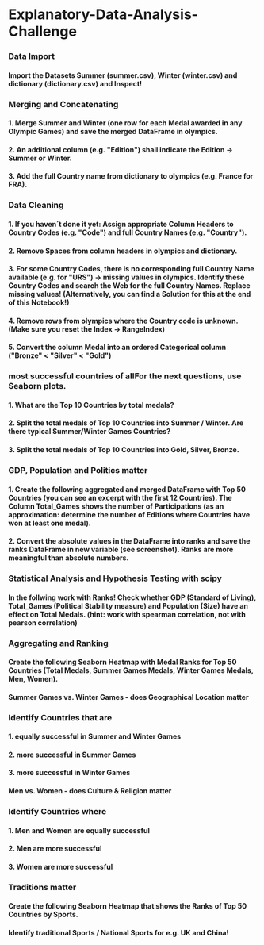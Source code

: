 # Explanatory-Data-Analysis-Challenge

### Data Import

#### Import the Datasets Summer (summer.csv), Winter (winter.csv) and dictionary (dictionary.csv) and Inspect!

### Merging and Concatenating

#### 1.	Merge Summer and Winter (one row for each Medal awarded in any Olympic Games) and save the merged DataFrame in olympics.

#### 2.	An additional column (e.g. "Edition") shall indicate the Edition -> Summer or Winter.

#### 3.	Add the full Country name from dictionary to olympics (e.g. France for FRA).

### Data Cleaning

#### 1.	If you haven´t done it yet: Assign appropriate Column Headers to Country Codes (e.g. "Code") and full Country Names (e.g. "Country").

#### 2.	Remove Spaces from column headers in olympics and dictionary.

#### 3.	For some Country Codes, there is no corresponding full Country Name available (e.g. for "URS") -> missing values in olympics. Identify these Country Codes and search the Web for the full Country Names. Replace missing values! (Alternatively, you can find a Solution for this at the end of this Notebook!)

#### 4.	Remove rows from olympics where the Country code is unknown. (Make sure you reset the Index -> RangeIndex)

#### 5.	Convert the column Medal into an ordered Categorical column ("Bronze" < "Silver" < "Gold")

### most successful countries of allFor the next questions, use Seaborn plots.

#### 1.	What are the Top 10 Countries by total medals?

#### 2.	Split the total medals of Top 10 Countries into Summer / Winter. Are there typical Summer/Winter Games Countries?

#### 3.	Split the total medals of Top 10 Countries into Gold, Silver, Bronze.

### GDP, Population and Politics matter

#### 1.	Create the following aggregated and merged DataFrame with Top 50 Countries (you can see an excerpt with the first 12 Countries). The Column Total_Games shows the number of Participations (as an approximation: determine the number of Editions where Countries have won at least one medal).

#### 2.	Convert the absolute values in the DataFrame into ranks and save the ranks DataFrame in new variable (see screenshot). Ranks are more meaningful than absolute numbers.

### Statistical Analysis and Hypothesis Testing with scipy

#### In the follwing work with Ranks! Check whether GDP (Standard of Living), Total_Games (Political Stability measure) and Population (Size) have an effect on Total Medals. (hint: work with spearman correlation, not with pearson correlation)

### Aggregating and Ranking

#### Create the following Seaborn Heatmap with Medal Ranks for Top 50 Countries (Total Medals, Summer Games Medals, Winter Games Medals, Men, Women).

#### Summer Games vs. Winter Games - does Geographical Location matter

### Identify Countries that are

#### 1.	equally successful in Summer and Winter Games

#### 2.	more successful in Summer Games

#### 3.	more successful in Winter Games

#### Men vs. Women - does Culture & Religion matter

### Identify Countries where

#### 1.	Men and Women are equally successful

#### 2.	Men are more successful

#### 3.	Women are more successful

### Traditions matter

#### Create the following Seaborn Heatmap that shows the Ranks of Top 50 Countries by Sports.

#### Identify traditional Sports / National Sports for e.g. UK and China!
